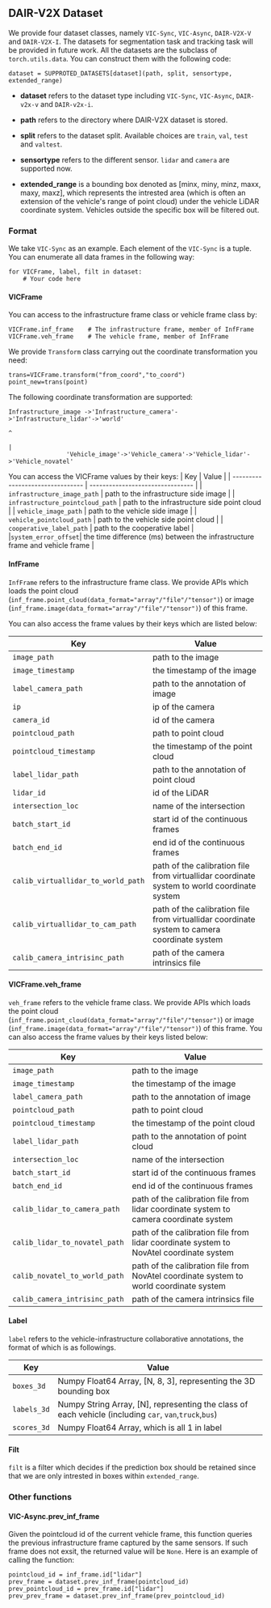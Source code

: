 ## DAIR-V2X Dataset

We provide four dataset classes, namely `VIC-Sync`, `VIC-Async`, `DAIR-V2X-V` and `DAIR-V2X-I`. The datasets for segmentation task and tracking task will be provided in future work. All the datasets are the subclass of `torch.utils.data`. You can construct them with the following code:
```
dataset = SUPPROTED_DATASETS[dataset](path, split, sensortype, extended_range)
```
- **dataset** refers to the dataset type including `VIC-Sync`, `VIC-Async`, `DAIR-v2x-v` and `DAIR-v2x-i`.

- **path** refers to the directory where DAIR-V2X dataset is stored.

- **split** refers to the dataset split. Available choices are `train`, `val`, `test` and `valtest`.

- **sensortype** refers to the different sensor. `lidar` and `camera` are supported now. 

- **extended_range** is a bounding box denoted as [minx, miny, minz, maxx, maxy, maxz], which represents the intrested area (which is often an extension of the vehicle's range of point cloud) under the vehicle LiDAR coordinate system. Vehicles outside the specific box will be filtered out. 

### Format
We take `VIC-Sync` as an example. Each element of the `VIC-Sync` is a tuple. You can enumerate all data frames in the following way:
```
for VICFrame, label, filt in dataset:
	# Your code here
```
#### VICFrame
You can access to the infrastructure frame class or vehicle frame class by:
```
VICFrame.inf_frame    # The infrastructure frame, member of InfFrame
VICFrame.veh_frame    # The vehicle frame, member of InfFrame
```
We provide `Transform` class carrying out the coordinate transformation you need:
```
trans=VICFrame.transform("from_coord","to_coord")
point_new=trans(point)
```
The following coordinate transformation are supported:
```
Infrastructure_image ->'Infrastructure_camera'->'Infrastructure_lidar'->'world'
                                                                           ^
                                                                           |
                'Vehicle_image'->'Vehicle_camera'->'Vehicle_lidar'->'Vehicle_novatel'

```
You can access the VICFrame values by their keys:
| Key                             | Value                             |
| -------------------------------- | -------------------------------- |
| `infrastructure_image_path`      | path to the infrastructure side image    |
| `infrastructure_pointcloud_path`   | path to the infrastructure side point cloud  |
| `vehicle_image_path`                | path to the vehicle side image |
| `vehicle_pointcloud_path` | path to the vehicle side point cloud    |
| `cooperative_label_path`     | path to the cooperative label |
|`system_error_offset`| the time difference (ms) between the infrastructure frame and vehicle frame |

#### InfFrame

`InfFrame` refers to the infrastructure frame class. We provide APIs which loads the point cloud (`inf_frame.point_cloud(data_format="array"/"file"/"tensor")`) or image (`inf_frame.image(data_format="array"/"file"/"tensor")`) of this frame.

You can also access the frame values by their keys which are listed below:

| Key                             | Value                             |
| -------------------------------- | -------------------------------- |
| `image_path`                       | path to the image            |
| `image_timestamp`                  | the timestamp of the image      |
| `label_camera_path`                | path to the annotation of image |
| `ip`                               | ip of the camera               |
| `camera_id`                        | id of the camera       |
| `pointcloud_path`                  | path to point cloud      |
| `pointcloud_timestamp`             | the timestamp of the point cloud |
| `label_lidar_path`                 | path to the annotation of point cloud |
| `lidar_id`                         | id of the LiDAR   |
| `intersection_loc`                 | name of the intersection       |
| `batch_start_id`                   | start id of the continuous frames |
| `batch_end_id`                     | end id of the continuous frames |
| `calib_virtuallidar_to_world_path`        | path of the calibration file from virtuallidar coordinate system to world coordinate system  |
| `calib_virtuallidar_to_cam_path`          | path of the calibration file from virtuallidar coordinate system to camera coordinate system  |
| `calib_camera_intrisinc_path`      | path of the camera intrinsics file                    |


#### VICFrame.veh_frame

`veh_frame` refers to the vehicle frame class. We provide APIs which loads the point cloud (`inf_frame.point_cloud(data_format="array"/"file"/"tensor")`) or image (`inf_frame.image(data_format="array"/"file"/"tensor")`) of this frame. 
You can also access the frame values by their keys listed below:

| Key                             | Value                             |
| -------------------------------- | -------------------------------- |
| `image_path`                       | path to the image |
| `image_timestamp`                  | the timestamp of the image |
| `label_camera_path`                | path to the annotation of image |
| `pointcloud_path`                  | path to point cloud |
| `pointcloud_timestamp`             | the timestamp of the point cloud  |
| `label_lidar_path`                 | path to the annotation of point cloud |
| `intersection_loc`                 | name of the intersection  |
| `batch_start_id`                   | start id of the continuous frames |
| `batch_end_id`                     | end id of the continuous frames |
| `calib_lidar_to_camera_path`  | path of the calibration file from lidar coordinate system to camera coordinate system |
| `calib_lidar_to_novatel_path` | path of the calibration file from lidar coordinate system to NovAtel coordinate system |
| `calib_novatel_to_world_path` | path of the calibration file from NovAtel coordinate system to world coordinate system |
| `calib_camera_intrisinc_path`      | path of the camera intrinsics file  |

#### Label

`label` refers to the vehicle-infrastructure collaborative annotations, the format of which is as followings.

| Key         | Value                                                        |
| ----------- | ------------------------------------------------------------ |
| `boxes_3d`  | Numpy Float64 Array, [N, 8, 3], representing the 3D bounding box |
| `labels_3d` | Numpy String Array, [N], representing the class of each vehicle (including `car`, `van`,`truck`,`bus`) |
| `scores_3d` | Numpy Float64 Array, which is all 1 in label                 |


#### Filt

`filt` is a filter which decides if the prediction box should be retained since that we are only intrested in boxes within `extended_range`.

### Other functions

#### VIC-Async.prev_inf_frame

Given the pointcloud id of the current vehicle frame, this function queries the previous infrastructure frame captured by the same sensors. If such frame does not exsit, the returned value will be `None`. Here is an example of calling the function:

```
pointcloud_id = inf_frame.id["lidar"]
prev_frame = dataset.prev_inf_frame(pointcloud_id)
prev_pointcloud_id = prev_frame.id["lidar"]
prev_prev_frame = dataset.prev_inf_frame(prev_pointcloud_id)
```

